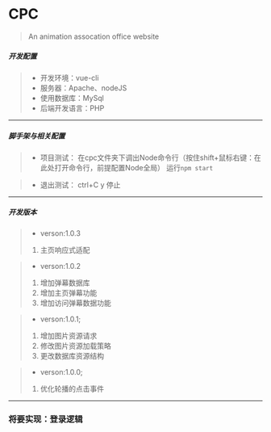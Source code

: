 ﻿# CPC

> An animation assocation office website 

##### 开发配置

> * 开发环境：vue-cli
> * 服务器：Apache、nodeJS
> * 使用数据库：MySql
> * 后端开发语言：PHP
---
##### 脚手架与相关配置

> * 项目测试：
>	在cpc文件夹下调出Node命令行（按住shift+鼠标右键：在此处打开命令行，前提配置Node全局）
>	运行`npm start`

> * 退出测试：
>	ctrl+C y 停止
---
##### 开发版本
> * verson:1.0.3
> 1. 主页响应式适配

> * verson:1.0.2
> 1. 增加弹幕数据库
> 2. 增加主页弹幕功能
> 3. 增加访问弹幕数据功能

> * verson:1.0.1;
> 1. 增加图片资源请求
> 2. 修改图片资源加载策略
> 3. 更改数据库资源结构

> * verson:1.0.0;
> 1. 优化轮播的点击事件
---

### 将要实现：登录逻辑

